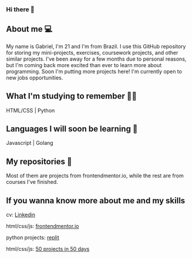 ### Hi there 👋

## About me 💻
My name is Gabriel, I'm 21 and I'm from Brazil. I use this GitHub repository for storing my mini-projects, exercises, coursework projects, and other similar projects. I've been away for a few months due to personal reasons, but I'm coming back more excited than ever to learn more about programming. Soon I'm putting more projects here! I'm currently open to new jobs opportunities.

## What I'm studying to remember ✍🏻
HTML/CSS | Python 

## Languages I will soon be learning 📖
Javascript | Golang

## My repositories 📁
Most of them are projects from frontendmentor.io, while the rest are from courses I've finished.


## If you wanna know more about me and my skills

cv: [Linkedin](https://www.linkedin.com/in/gabrieldsalvarenga)

html/css/js: [frontendmentor.io](https://www.frontendmentor.io/profile/gabrieldsalv)

python projects: [replit](https://replit.com/@gabrieldsalv)

html/css/js: [50 projects in 50 days](https://codepen.io/collection/GoBgzN)
